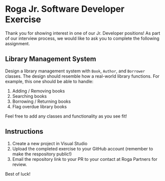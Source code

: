 # Roga Jr. Software Developer Exercise

Thank you for showing interest in one of our Jr. Developer positions! As part of our interview process, we would like to ask you to complete the following assignment.

## Library Management System
Design a library management system with ```Book```, ```Author```, and ```Borrower``` classes. The design should resemble how a real-world library functions. For example, this one should be able to handle:
1. Adding / Removing books
2. Searching books
3. Borrowing / Returning books
4. Flag overdue library books

Feel free to add any classes and functionality as you see fit!

## Instructions
1. Create a new project in Visual Studio
2. Upload the completed exercise to your GitHub account (remember to make the respository public!)
3. Email the repository link to your PR to your contact at Roga Partners for review.

Best of luck!

